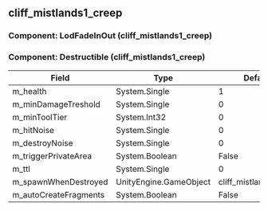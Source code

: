 ## cliff_mistlands1_creep

### Component: LodFadeInOut (cliff_mistlands1_creep)

### Component: Destructible (cliff_mistlands1_creep)

|Field|Type|Default Value|
|-----|----|-------------|
|m_health|System.Single|1|
|m_minDamageTreshold|System.Single|0|
|m_minToolTier|System.Int32|0|
|m_hitNoise|System.Single|0|
|m_destroyNoise|System.Single|0|
|m_triggerPrivateArea|System.Boolean|False|
|m_ttl|System.Single|0|
|m_spawnWhenDestroyed|UnityEngine.GameObject|cliff_mistlands1_creep_frac|
|m_autoCreateFragments|System.Boolean|False|

